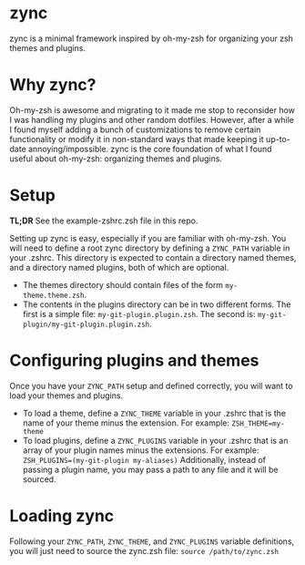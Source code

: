 # zync

zync is a minimal framework inspired by oh-my-zsh for organizing your zsh themes and plugins.

# Why zync?

Oh-my-zsh is awesome and migrating to it made me stop to reconsider how I was handling my plugins and other random dotfiles. However, after a while I found myself adding a bunch of customizations to remove certain functionality or modify it in non-standard ways that made keeping it up-to-date annoying/impossible. zync is the core foundation of what I found useful about oh-my-zsh: organizing themes and plugins.

# Setup

**TL;DR** See the example-zshrc.zsh file in this repo.

Setting up zync is easy, especially if you are familiar with oh-my-zsh. You will need to define a root zync directory by defining a `ZYNC_PATH` variable in your .zshrc. This directory is expected to contain a directory named themes, and a directory named plugins, both of which are optional.

* The themes directory should contain files of the form `my-theme.theme.zsh`.
* The contents in the plugins directory can be in two different forms. The first is a simple file: `my-git-plugin.plugin.zsh`. The second is: `my-git-plugin/my-git-plugin.plugin.zsh`.

# Configuring plugins and themes

Once you have your `ZYNC_PATH` setup and defined correctly, you will want to load your themes and plugins.

* To load a theme, define a `ZYNC_THEME` variable in your .zshrc that is the name of your theme minus the extension. For example: `ZSH_THEME=my-theme`
* To load plugins, define a `ZYNC_PLUGINS` variable in your .zshrc that is an array of your plugin names minus the extensions. For example: `ZSH_PLUGINS=(my-git-plugin my-aliases)` Additionally, instead of passing a plugin name, you may pass a path to any file and it will be sourced.

# Loading zync

Following your `ZYNC_PATH`, `ZYNC_THEME`, and `ZYNC_PLUGINS` variable definitions, you will just need to source the zync.zsh file: `source /path/to/zync.zsh`

